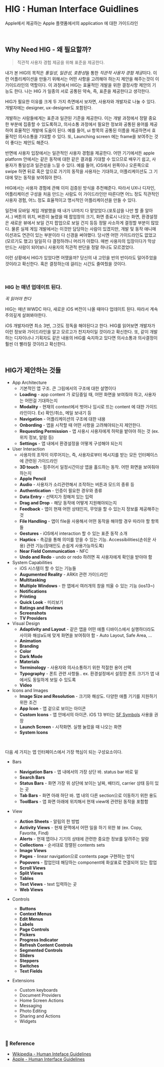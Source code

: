 # HIG : Human Interface Guidlines

Apple에서 제공하는 Apple 플랫폼에서의 application 에 대한 가이드라인

&nbsp;

## Why Need HIG - 왜 필요할까?

> 직관적 사용자 경험 제공을 위해 표준을 제공한다.

내가 본 HIG의 목적은 *통일성, 일관성, 호환성*을 통한 *직관적 사용자 경험 제공*이다. 이런 어플리케이션을 만들기 위해서는 어떤 사항을 고려해야 하는지 제안을 해주는것이 이 가이드라인의 역할이다. 이 과정에서 HIG는 효율적인 개발을 위한 결정사항 제안의 기능도 한다. 나는 HIG 가 일종의 서로 공통된 약속, 즉, 표준을 제공한다고 생각한다.

HIG가 필요한 이유를 크게 두 가지 측면에서 보자면, 사용자와 개발자로 나눌 수 있다. 개발자에는 designer, ux-designer도 포함된다.

개발하는 사람들에게는 표준과 일관된 기준을 제공한다. 이는 개발 과정에서 정말 중요한 부분에 집중할 수 있도록하고, 의사소통 과정에서 필요한 정보와 공통된 용어를 제공하여 효율적인 개발에 도움이 된다. 예를 들어, ui 항목의 공통된 이름을 제공하면서 효율적인 의사소통을 기대할 수 있다. 또, Launching screen 에는 frame을 보여주는 것이 좋다는 제안도 해준다.

반면에 사용자 입장에서는 일관적인 사용자 경험을 제공한다. 어떤 기기에서든 apple platform 안에서는 같은 동작에 대한 같은 결과를 기대할 수 있으므로 배우기 쉽고, 사용자가 통일성과 일관성을 느낄 수 있다. 예를 들어, iOS에서 왼쪽이나 오른쪽으로 swipe 하면 뒤로 혹은 앞으로 가기의 동작을 사용자는 기대하고, 어플리케이션도 그 기대에 맞는 동작을 보여줘야 한다. 

HIG에서는 사용자 경험에 관해 이미 검증된 방식을 추천해준다. 따라서 UX나 디자인, 어플리케이션 구성을 처음 만드는 사람도 이 가이드라인만 따른다면 어느 정도 직관적인 사용자 경험, 어느 정도 효율적이고 명시적인 어플리케이션을 만들 수 있다. 

일전에 모바일 게임 개발했을 때 내가 UI까지 다 맡았었다.(포토샵을 나만 할 줄 알아서..) 버튼의 위치, 버튼이 눌렸을 때 팝업창의 크기, 화면 종료시 나오는 화면, 환경설정은 새로운 뷰에서 보일 건지 팝업으로 보일 건지 등등 정말 사소하게 결정할 부분이 많았다. 물론 실제 게임 개발에서는 이것만 담당하는 사람이 있겠지만, 개발 및 동작 애니매이션과도 연관이 있는 부분이라 다 신경을 써야했다. 당시엔 어떤 가이드라인도 없었고(모르기도 했고) 일일히 다 결정하려니 머리가 아팠다. 매번 사용자의 입장이다가 막상 만드는 사람이 되어보니 사용자의 직관적 판단을 정말 하나도 모르겠었다.

이런 상황에서 HIG가 있었다면 어땠을까? 당신의 내 고민을 반의 반이라도 덜어주었을 것이라고 확신한다. 혹은 결정하는데 걸리는 시간도 줄여줬을 것이다.

&nbsp;

### HIG 는 매년 업데이트 된다. 

*꼭 읽어야 한다*

HIG는 매년 WWDC 마다, 새로운 iOS 버전이 나올 때마다 업데이트 된다. 따라서 계속 주의깊게 살펴봐야한다. 

iOS 개발자라면 최소 3번, 그것도 정독을 해야된다고 한다. HIG를 읽어보면 개발자가 이런 정보와 가이드라인을 알고 모르고가 천지차이일 것이라고 확신한다. 또, 같이 개발하는 디자이너나 기획자도 같은 내용의 HIG를 숙지하고 있다면 의사소통과 의사결정이 훨씬 더 빨라질 것이라고 확신한다.



&nbsp;

## HIG가 제안하는 것들

- App Architecture
  - 기본적인 앱 구조. 큰 그림에서의 구조에 대한 설명이다
  - **Loading** - app content 가 로딩중일 때, 어떤 화면을 보여줘야 하고, 사용자는 어떤걸 기대하는지 
  - **Modality** - 현재의 context에서 벗어나 임시로 뜨는 content 에 대한 가이드라인이다.  Ex) 확인/취소, 메일 보내기 등
  - **Navigation** - 어플리케이션의 구조에 대한 내용
  - **Onbording** - 앱을 시작할 때 어떤 사항을 고려해야되는지 제안한다.
  - **Requesting Permission** - 앱 사용시 사용자에게 허락을 밭아야 하는 것 (ex. 위치 정보, 알람 등)
  - **Settings** - 앱 내에서 환경설정을 어떻게 구성해야 되는지 
- User Interaction
  - 사용자의 조작이 이루어지는, 즉, 사용자로부터 메시지를 받는 모든 인터페이스에 관련된 가이드라인
  - **3D touch** - 힘주어서 일정시간이상 앱을 홀드하는 동작. 어떤 화면을 보여줘야 하는지 
  - **Apple Pencil**
  - **Audio** - 사용자가 소리관련해서 조작하는 버튼과 모드의 종류 등
  - **Authentication** - 인증이 필요한 경우와 종류
  - **Data Entry** - 선택지가 정해져 있는 입력
  - **Drag and Drop** - 해당 동작에 어떻게 지원해야되는지
  - **Feedback** - 앱이 현재 어떤 상태인지, 무엇을 할 수 있는지 정보를 제공해주는 것
  - **File Handling** - 앱이 file을 사용해서 어떤 동작을 해야할 경우 따라야 할 항목들
  - **Gestures** - iOS에서 interaction 할 수 있는 표준 동작 소개
  - **Haptics** - 촉감을 통해 의미를 얻을 수 있는 기능. Accessibilities(손쉬운 사용) 관련 기능(장애인도 손쉽게 사용가능하도록)
  - **Near Field Communication** - NFC
  - **Undo and Redo** - undo or redo 하려면 꼭 사용자에게 확인을 받아야 함
- System Capabilities
  - iOS 시스템이 할 수 있는 기능들
  - **Augumented Reality** - ARKit 관련 가이드라인
  - **Multitasking**
  - **Multiple Windows** - 한 앱에서 여러개의 창을 띄울 수 있는 기능 (ios13~)
  - **Notifications**
  - **Printing**
  - **Quick Look** - 미리보기
  - **Ratings and Reviews**
  - **Screenshots**
  - **TV Providers**
- Visual Design
  - **Adaptivity and Layout** - 같은 앱을 어떤 애플 디바이스에서 실행하더라도 사이와 해상a도에 맞게 화면을 보여줘야 함 - Auto Layout, Safe Area, ...
  - **Animation**
  - **Branding** 
  - **Color**
  - **Dark Mode**
  - **Materials**
  - **Terminology** - 사용자와 의사소통하기 위한 적절한 용어 선택
  - **Typography** - 폰트 관련 사항들.. ex. 환경설정에서 설정한 폰트 크기가 앱 내에서도 동일하게 보일 수 있도록
  - **Video**
- Icons and Images
  - **Image Size and Resolution** - 크기와 해상도. 다양한 애플 기기를 지원하기 위한 조건
  - **App Icon** - 앱 겉으로 보이는 아이콘
  - **Custom Icons** - 앱 안에서의 아이콘. iOS 13 부터는 [SF Symbols](https://developer.apple.com/design/human-interface-guidelines/sf-symbols/overview/) 사용을 권장
  - **Launch Screen** - 시작화면. 실행 눌렀을 때 나오는 화면
  - **System Icons**

&nbsp;

다음 세 가지는 앱 인터페이스에서 가장 핵심이 되는 구성요소이다.

- Bars
  - **Navigation Bars** - 앱 내에서의 가장 상단 바. status bar 바로 밑
  - **Search Bars**
  - **Status Bars** - 화면 가장 위 상단에 보이는 날짜, 배터리, carrier 상태 등이 있는 곳
  - **Tab Bars** - 화면 아래 하단 바. 앱 내의 다른 section으로 이동하기 위한 용도
  - **ToolBars** - 앱 화면 아래에 위치해서 현재 view에 관련된 동작을 포함함
- View
  - **Action Sheets** - 알림의 한 방법
  - **Activity Views** - 현재 문맥에서 어떤 일을 하기 위한 뷰 (ex. Copy, Favorite, Find)
  - **Alerts** - 현재 앱이나 기기의 상태에 관련한 중요한 정보를 알려주는 알람
  - **Collections** - 순서대로 정렬된 contents sets
  - **Image Views** 
  - **Pages** - linear navigation으로 contents page 구현하는 방식
  - **Popovers** - 팝업인데 해당하는 component에 화살표로 연결되어 있는 팝업
  - **Scroll Views**
  - **Split Views**
  - **Tables**
  - **Text Views** - text 입력하는 곳
  - **Web Views**
- Controls
  - **Buttons**
  - **Context Menus**
  - **Edit Menus**
  - **Labels**
  - **Page Controls**
  - **Pickers**
  - **Progress Indicator**
  - **Refresh Content Controls**
  - **Segmented Controls**
  - **Sliders**
  - **Steppers**
  - **Switches**
  - **Text Fields**



- Extensions
  - Custom keyboards
  - Document Providers
  - Home Screen Actions
  - Messaging
  - Photo Editing
  - Sharing and Actions
  - Widgets

&nbsp;

### :paperclip: Reference

- [Wikipedia - Human Inteface Guidelines](https://en.wikipedia.org/wiki/Human_interface_guidelines)
- [Apple - Human Interface Guidelines](https://developer.apple.com/design/human-interface-guidelines/)